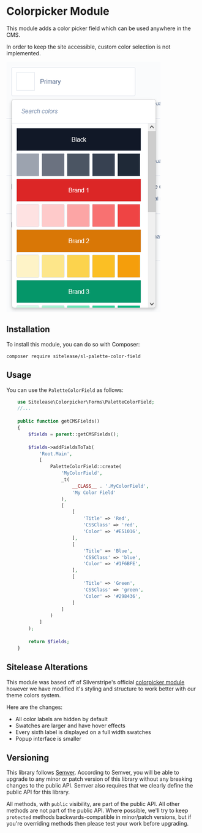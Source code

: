 # Colorpicker Module

This module adds a color picker field which can be used anywhere in the CMS.

In order to keep the site accessible, custom color selection is not implemented.

![Colorpicker demo image](client/dist/images/colorpicker-demo.png "Colorpicker demo")

## Installation

To install this module, you can do so with Composer:

```
composer require sitelease/sl-palette-color-field
```

## Usage

You can use the `PaletteColorField` as follows:

```php
    use Sitelease\Colorpicker\Forms\PaletteColorField;
    //...

    public function getCMSFields()
    {
        $fields = parent::getCMSFields();

        $fields->addFieldsToTab(
            'Root.Main',
            [
                PaletteColorField::create(
                    'MyColorField',
                    _t(
                        __CLASS__ . '.MyColorField',
                        'My Color Field'
                    ),
                    [
                        [
                            'Title' => 'Red',
                            'CSSClass' => 'red',
                            'Color' => '#E51016',
                        ],
                        [
                            'Title' => 'Blue',
                            'CSSClass' => 'blue',
                            'Color' => '#1F6BFE',
                        ],
                        [
                            'Title' => 'Green',
                            'CSSClass' => 'green',
                            'Color' => '#298436',
                        ]
                    ]
                )
            ]
        );

        return $fields;
    }
```

## Sitelease Alterations
This module was based off of Silverstripe's official [colorpicker module](https://github.com/silverstripe/silverstripe-colorpicker) however we have modified it's styling and structure to work better with our theme colors system.

Here are the changes:
- All color labels are hidden by default
- Swatches are larger and have hover effects
- Every sixth label is displayed on a full width swatches
- Popup interface is smaller

## Versioning

This library follows [Semver](http://semver.org). According to Semver, you will be able to upgrade to any minor or patch version of this library without any breaking changes to the public API. Semver also requires that we clearly define the public API for this library.

All methods, with `public` visibility, are part of the public API. All other methods are not part of the public API. Where possible, we'll try to keep `protected` methods backwards-compatible in minor/patch versions, but if you're overriding methods then please test your work before upgrading.
